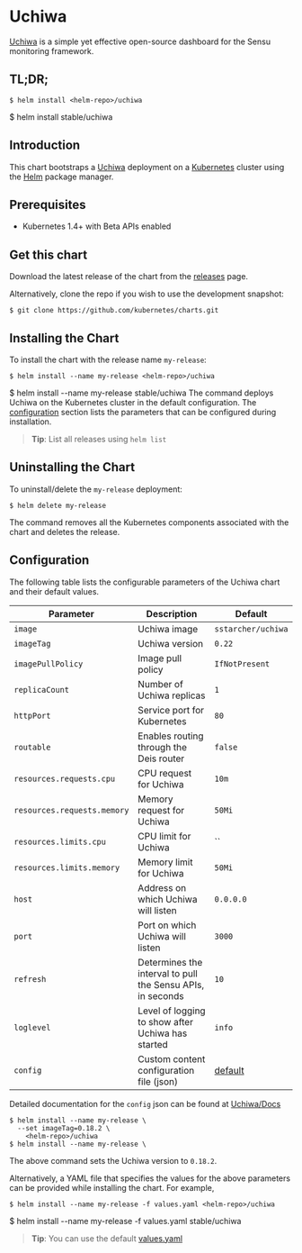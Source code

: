 # Uchiwa

[Uchiwa](https://uchiwa.io) is a simple yet effective open-source dashboard for the Sensu monitoring framework.


## TL;DR;

```console
$ helm install <helm-repo>/uchiwa
```

$ helm install stable/uchiwa
## Introduction

This chart bootstraps a [Uchiwa](https://github.com/sstarcher/docker-uchiwa) deployment on a [Kubernetes](http://kubernetes.io) cluster using the [Helm](https://helm.sh) package manager.

## Prerequisites

- Kubernetes 1.4+ with Beta APIs enabled

## Get this chart

Download the latest release of the chart from the [releases](../../../releases) page.

Alternatively, clone the repo if you wish to use the development snapshot:

```console
$ git clone https://github.com/kubernetes/charts.git
```

## Installing the Chart

To install the chart with the release name `my-release`:

```console
$ helm install --name my-release <helm-repo>/uchiwa
```

$ helm install --name my-release stable/uchiwa
The command deploys Uchiwa on the Kubernetes cluster in the default configuration. The [configuration](#configuration) section lists the parameters that can be configured during installation.

> **Tip**: List all releases using `helm list`

## Uninstalling the Chart

To uninstall/delete the `my-release` deployment:

```console
$ helm delete my-release
```

The command removes all the Kubernetes components associated with the chart and deletes the release.

## Configuration

The following table lists the configurable parameters of the Uchiwa chart and their default values.

| Parameter                            | Description                              | Default                                                    |
| -------------------------------      | -------------------------------          | ---------------------------------------------------------- |
| `image`                              | Uchiwa image                          | `sstarcher/uchiwa`                              |
| `imageTag`                              | Uchiwa version                          | `0.22`                              |
| `imagePullPolicy`                    | Image pull policy                        | `IfNotPresent`   |
| `replicaCount`         | Number of Uchiwa replicas | `1`  |
| `httpPort` | Service port for Kubernetes | `80` |
| `routable` | Enables routing through the Deis router | `false` |
| `resources.requests.cpu` | CPU request for Uchiwa | `10m` |
| `resources.requests.memory` | Memory request for Uchiwa | `50Mi` |
| `resources.limits.cpu` | CPU limit for Uchiwa | `` |
| `resources.limits.memory` | Memory limit for Uchiwa | `50Mi` |
| `host` | Address on which Uchiwa will listen | `0.0.0.0` |
| `port` | Port on which Uchiwa will listen | `3000` |
| `refresh` | Determines the interval to pull the Sensu APIs, in seconds | `10` |
| `loglevel` | Level of logging to show after Uchiwa has started | `info` |
| `config` | Custom content configuration file (json) | [default](https://github.com/challengerdeep/charts/blob/uchiwa-config/stable/uchiwa/templates/configmap.yaml#L16)|

Detailed documentation for the `config` json can be found at [Uchiwa/Docs](https://docs.uchiwa.io/getting-started/configuration/)

```console
$ helm install --name my-release \
  --set imageTag=0.18.2 \
    <helm-repo>/uchiwa
$ helm install --name my-release \
```

The above command sets the Uchiwa version to `0.18.2`.

Alternatively, a YAML file that specifies the values for the above parameters can be provided while installing the chart. For example,

```console
$ helm install --name my-release -f values.yaml <helm-repo>/uchiwa
```

$ helm install --name my-release -f values.yaml stable/uchiwa
> **Tip**: You can use the default [values.yaml](values.yaml)
